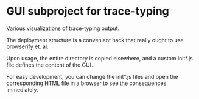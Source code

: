 # GUI subproject for trace-typing 
Various visualizations of trace-typing output. 

The deployment structure is a convenient hack that really ought to use browserify et. al.

Upon usage, the entire directory is copied elsewhere, and a custom init*.js file defines the content of the GUI.

For easy development, you can change the init*.js files and open the corresponding HTML file in a browser to see the consequences immediately.

